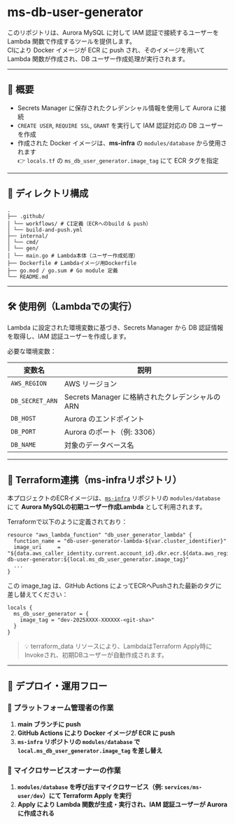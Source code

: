 # ms-db-user-generator

このリポジトリは、Aurora MySQL に対して IAM 認証で接続するユーザーを Lambda 関数で作成するツールを提供します。  
CIにより Docker イメージが ECR に push され、そのイメージを用いて Lambda 関数が作成され、DB ユーザー作成処理が実行されます。

---

## 🧩 概要

- Secrets Manager に保存されたクレデンシャル情報を使用して Aurora に接続
- `CREATE USER`, `REQUIRE SSL`, `GRANT` を実行して IAM 認証対応の DB ユーザーを作成
- 作成された Docker イメージは、**ms-infra** の `modules/database` から使用されます  
  👉 `locals.tf` の `ms_db_user_generator.image_tag` にて ECR タグを指定

---

## 📁 ディレクトリ構成

```
.
├── .github/
│ └── workflows/ # CI定義（ECRへのbuild & push）
│ └── build-and-push.yml
├── internal/
│ └── cmd/
│ └── gen/
│ └── main.go # Lambda本体（ユーザー作成処理）
├── Dockerfile # Lambdaイメージ用Dockerfile
├── go.mod / go.sum # Go module 定義
└── README.md
```

---

## 🛠 使用例（Lambdaでの実行）

Lambda に設定された環境変数に基づき、Secrets Manager から DB 認証情報を取得し、IAM 認証ユーザーを作成します。

必要な環境変数：

| 変数名             | 説明                                       |
|------------------|------------------------------------------|
| `AWS_REGION`     | AWS リージョン                             |
| `DB_SECRET_ARN`  | Secrets Manager に格納されたクレデンシャルの ARN |
| `DB_HOST`        | Aurora のエンドポイント                      |
| `DB_PORT`        | Aurora のポート（例: 3306）                   |
| `DB_NAME`        | 対象のデータベース名                           |

---

## 🧩 Terraform連携（ms-infraリポジトリ）

本プロジェクトのECRイメージは、[`ms-infra`](https://github.com/wakabaseisei/ms-infra) リポジトリの `modules/database` にて **Aurora MySQLの初期ユーザー作成Lambda** として利用されます。

Terraformで以下のように定義されており：

```
resource "aws_lambda_function" "db_user_generator_lambda" {
  function_name = "db-user-generator-lambda-${var.cluster_identifier}"
  image_uri     = "${data.aws_caller_identity.current.account_id}.dkr.ecr.${data.aws_region.current.name}.amazonaws.com/ms-db-user-generator:${local.ms_db_user_generator.image_tag}"
  ...
}
```

この image_tag は、GitHub Actions によってECRへPushされた最新のタグに差し替えてください：
```
locals {
  ms_db_user_generator = {
    image_tag = "dev-2025XXXX-XXXXXX-<git-sha>"
  }
}
```

> 💡 terraform_data リソースにより、LambdaはTerraform Apply時にInvokeされ、初期DBユーザーが自動作成されます。

---

## 🚀 デプロイ・運用フロー

### 👤 プラットフォーム管理者の作業
1. **main ブランチに push**
2. **GitHub Actions により Docker イメージが ECR に push**
3. **`ms-infra` リポジトリの `modules/database` で `local.ms_db_user_generator.image_tag` を差し替え**

### 👤 マイクロサービスオーナーの作業
1. **`modules/database` を呼び出すマイクロサービス（例: `services/ms-user/dev`）にて Terraform Apply を実行**
2. **Apply により Lambda 関数が生成・実行され、IAM 認証ユーザーが Aurora に作成される**
